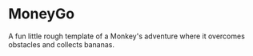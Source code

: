 # MoneyGo
A fun little rough template of a Monkey's adventure where it overcomes obstacles and collects bananas.
